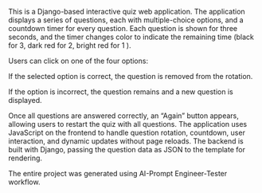 This is a Django-based interactive quiz web application. The application displays a series of questions, each with multiple-choice options, and a countdown timer for every question. Each question is shown for three seconds, and the timer changes color to indicate the remaining time (black for 3, dark red for 2, bright red for 1 ).

Users can click on one of the four options:

If the selected option is correct, the question is removed from the rotation.

If the option is incorrect, the question remains and a new question is displayed.

Once all questions are answered correctly, an “Again” button appears, allowing users to restart the quiz with all questions. The application uses JavaScript on the frontend to handle question rotation, countdown, user interaction, and dynamic updates without page reloads. The backend is built with Django, passing the question data as JSON to the template for rendering.

The entire project was generated using AI-Prompt Engineer-Tester workflow.
